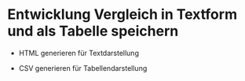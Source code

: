# Entwicklung Vergleich in Textform und als Tabelle speichern

- HTML generieren für Textdarstellung

- CSV generieren für Tabellendarstellung
